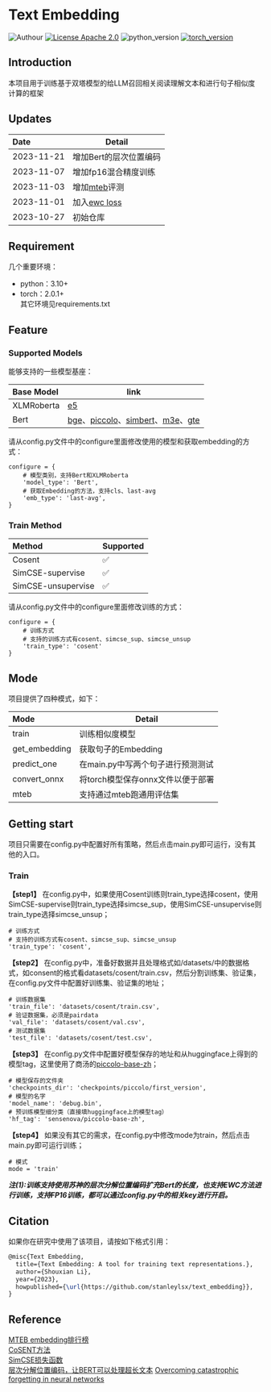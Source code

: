 # Text Embedding
![Authour](https://img.shields.io/badge/Author-stanleylsx-red.svg) 
[![License Apache 2.0](https://img.shields.io/badge/license-Apache%202.0-blue.svg)](LICENSE)
![python_version](https://img.shields.io/badge/Python-3.10%2B-green.svg)
[![torch_version](https://img.shields.io/badge/torch-2.0%2B-pink.svg)](requirements.txt)  

## Introduction
本项目用于训练基于双塔模型的给LLM召回相关阅读理解文本和进行句子相似度计算的框架


## Updates
Date| Detail
:---|---
2023-11-21|增加Bert的层次位置编码
2023-11-07|增加fp16混合精度训练
2023-11-03|增加[mteb](https://github.com/embeddings-benchmark/mteb)评测
2023-11-01|加入[ewc loss](https://arxiv.org/abs/1612.00796)
2023-10-27|初始仓库

## Requirement
几个重要环境：
* python：3.10+  
* torch：2.0.1+  
其它环境见requirements.txt  

## Feature

### Supported Models
能够支持的一些模型基座：  

Base Model|link
:---------|--------
XLMRoberta|[e5](https://huggingface.co/intfloat/multilingual-e5-base)
Bert      |[bge](https://huggingface.co/BAAI/bge-base-zh-v1.5)、[piccolo](https://huggingface.co/sensenova/piccolo-base-zh)、[simbert](https://huggingface.co/WangZeJun/simbert-base-chinese)、[m3e](https://huggingface.co/moka-ai/m3e-base)、[gte](https://huggingface.co/thenlper/gte-base-zh)

请从config.py文件中的configure里面修改使用的模型和获取embedding的方式：
```
configure = {
    # 模型类别，支持Bert和XLMRoberta
    'model_type': 'Bert',
    # 获取Embedding的方法，支持cls、last-avg
    'emb_type': 'last-avg',
}
```

### Train Method
Method            |Supported| 
:-----------------|---------|
Cosent            | ✅     |
SimCSE-supervise  | ✅     |
SimCSE-unsupervise| ✅     |

请从config.py文件中的configure里面修改训练的方式：
```
configure = {
    # 训练方式
    # 支持的训练方式有cosent、simcse_sup、simcse_unsup
    'train_type': 'cosent'
}
```

## Mode  
项目提供了四种模式，如下： 

Mode              |Detail                           | 
:-----------------|---------------------------------|
train             | 训练相似度模型                   |
get_embedding     | 获取句子的Embedding              |
predict_one       | 在main.py中写两个句子进行预测测试 |
convert_onnx      | 将torch模型保存onnx文件以便于部署 |
mteb              | 支持通过mteb跑通用评估集         |

## Getting start
项目只需要在config.py中配置好所有策略，然后点击main.py即可运行，没有其他的入口。  
### Train  
**【step1】** 在config.py中，如果使用Cosent训练则train_type选择cosent，使用SimCSE-supervise则train_type选择simcse_sup，使用SimCSE-unsupervise则train_type选择simcse_unsup；
```
# 训练方式
# 支持的训练方式有cosent、simcse_sup、simcse_unsup
'train_type': 'cosent',
```
**【step2】** 在config.py中，准备好数据并且处理格式如/datasets/中的数据格式，如consent的格式看datasets/cosent/train.csv，然后分割训练集、验证集，在config.py文件中配置好训练集、验证集的地址；
```
# 训练数据集
'train_file': 'datasets/cosent/train.csv',
# 验证数据集，必须是pairdata
'val_file': 'datasets/cosent/val.csv',
# 测试数据集
'test_file': 'datasets/cosent/test.csv',
```
**【step3】** 
在config.py文件中配置好模型保存的地址和从huggingface上得到的模型tag，这里使用了商汤的[piccolo-base-zh](https://huggingface.co/sensenova/piccolo-base-zh)；
```
# 模型保存的文件夹
'checkpoints_dir': 'checkpoints/piccolo/first_version',
# 模型的名字
'model_name': 'debug.bin',
# 预训练模型细分类（直接填huggingface上的模型tag）
'hf_tag': 'sensenova/piccolo-base-zh',
```
**【step4】**
如果没有其它的需求，在config.py中修改mode为train，然后点击main.py即可运行训练；
```
# 模式
mode = 'train'
```

***注(1):训练支持使用苏神的层次分解位置编码扩充Bert的长度，也支持EWC方法进行训练，支持FP16训练，都可以通过config.py中的相关key进行开启。***

## Citation

如果你在研究中使用了该项目，请按如下格式引用：

```latex
@misc{Text Embedding,
  title={Text Embedding: A tool for training text representations.},
  author={Shouxian Li},
  year={2023},
  howpublished={\url{https://github.com/stanleylsx/text_embedding}},
}
```

## Reference
[MTEB embedding排行榜](https://huggingface.co/spaces/mteb/leaderboard)  
[CoSENT方法](https://kexue.fm/archives/8847)  
[SimCSE损失函数](https://github.com/yangjianxin1/SimCSE)  
[层次分解位置编码，让BERT可以处理超长文本](https://www.spaces.ac.cn/archives/7947)
[Overcoming catastrophic forgetting in neural networks](https://arxiv.org/abs/1612.00796)